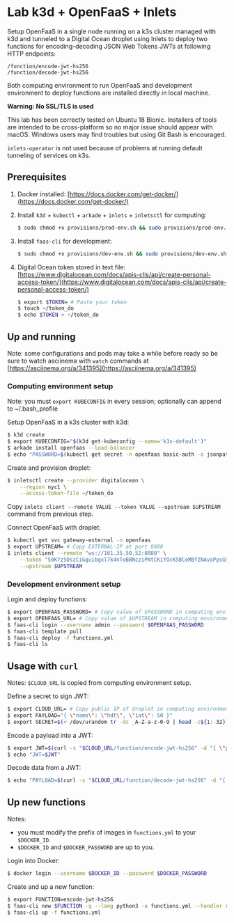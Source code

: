 # Lab k3d + OpenFaaS + Inlets

Setup OpenFaaS in a single node running on a k3s cluster managed with k3d and tunneled to a Digital Ocean droplet using Inlets to deploy two functions for encoding-decoding JSON Web Tokens JWTs at following HTTP endpoints:
```
/function/encode-jwt-hs256
/function/decode-jwt-hs256
```
Both computing environment to run OpenFaaS and development environment to deploy functions are installed directly in local machine.

**Warning: No SSL/TLS is used**

This lab has been correctly tested on Ubuntu 18 Bionic. Installers of tools are intended to be cross-platform so no major issue should appear with macOS. Windows users may find troubles but using Git Bash is encouraged.

`inlets-operator` is not used because of problems at running default tunneling of services on k3s.

## Prerequisites

1. Docker installed: [https://docs.docker.com/get-docker/](https://docs.docker.com/get-docker/)

2. Install `k3d` + `kubectl` + `arkade` + `inlets` + `inletsctl` for computing:
	```bash
	$ sudo chmod +x provisions/prod-env.sh && sudo provisions/prod-env.sh
	```
	
3. Install `faas-cli` for development:
	```bash
	$ sudo chmod +x provisions/dev-env.sh && sudo provisions/dev-env.sh
	```

4. Digital Ocean token stored in text file: [https://www.digitalocean.com/docs/apis-clis/api/create-personal-access-token/](https://www.digitalocean.com/docs/apis-clis/api/create-personal-access-token/)

	```bash
	$ export $TOKEN= # Paste your token
	$ touch ~/token_do
	$ echo $TOKEN > ~/token_do
	```

## Up and running

Note: some configurations and pods may take a while before ready so be sure to watch asciinema with `watch` commands at [https://asciinema.org/a/341395](https://asciinema.org/a/341395)

### Computing environment setup

Note: you must `export KUBECONFIG` in every session; optionally can append to ~/.bash_profile

Setup OpenFaaS in a k3s cluster with k3d:
```bash
$ k3d create
$ export KUBECONFIG="$(k3d get-kubeconfig --name='k3s-default')"
$ arkade install openfaas --load-balancer
$ echo "PASSWORD=$(kubectl get secret -n openfaas basic-auth -o jsonpath="{.data.basic-auth-password}" | base64 --decode)"
```

Create and provision droplet:
```bash
$ inletsctl create --provider digitalocean \
	--region nyc1 \
	--access-token-file ~/token_do
```

Copy `inlets client --remote VALUE --token VALUE --upstream $UPSTREAM` command from previous step.

Connect OpenFaaS with droplet:
```bash
$ kubectl get svc gateway-external -n openfaas
$ export UPSTREAM= # Copy EXTERNAL-IP at port 8080
$ inlets client --remote "ws://161.35.50.52:8080" \
	--token "50K7z5DszCiGguibgxl7k4nToBBNcziPNtCKiYOcK5BCeMBfZNAvaPpsG5yU3Jq3" \
	--upstream $UPSTREAM
```

### Development environment setup

Login and deploy functions:
```bash
$ export OPENFAAS_PASSWORD= # Copy value of $PASSWORD in computing environment setup
$ export OPENFAAS_URL= # Copy value of $UPSTREAM in computing environment setup
$ faas-cli login --username admin --password $OPENFAAS_PASSWORD
$ faas-cli template pull
$ faas-cli deploy -f functions.yml
$ faas-cli ls
```

## Usage with `curl`

Notes: `$CLOUD_URL` is copied from computing environment setup.

Define a secret to sign JWT:
```bash
$ export CLOUD_URL= # Copy public IP of droplet in computing environment setup
$ export PAYLOAD="{ \"name\": \"hdt\", \"iat\": 50 }"
$ export SECRET=$(< /dev/urandom tr -dc _A-Z-a-z-0-9 | head -c${1:-32})
```

Encode a payload into a JWT:
```bash
$ export JWT=$(curl -s "$CLOUD_URL/function/encode-jwt-hs256" -d "{ \"payload\": ${PAYLOAD}, \"secret\": \"$SECRET\" }")
$ echo "JWT=$JWT"
```

Decode data from a JWT:
```bash
$ echo "PAYLOAD=$(curl -s "$CLOUD_URL/function/decode-jwt-hs256" -d "{ \"encoded\": \"$JWT\", \"secret\": \"$SECRET\" }")"
```

## Up new functions

Notes:
- you must modify the prefix of images in `functions.yml` to your `$DOCKER_ID`.
- `$DOCKER_ID` and `$DOCKER_PASSWORD` are up to you.

Login into Docker:
```bash
$ docker login --username $DOCKER_ID --password $DOCKER_PASSWORD
```

Create and up a new function:
```bash
$ export FUNCTION=encode-jwt-hs256
$ faas-cli new $FUNCTION -q --lang python3 -a functions.yml --handler src/functions/$FUNCTION
$ faas-cli up -f functions.yml
```